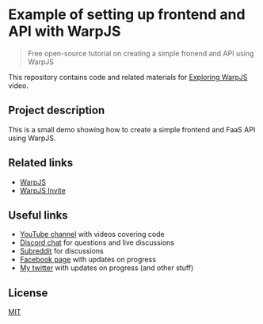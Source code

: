 # Example of setting up frontend and API with WarpJS

> Free open-source tutorial on creating a simple fronend and API using WarpJS

This repository contains code and related materials for [Exploring WarpJS]() video.

## Project description

This is a small demo showing how to create a simple frontend and FaaS API using WarpJS.

## Related links

- [WarpJS](https://warpjs.com/)
- [WarpJS Invite](https://starbase.warpjs.com/signup/3GnGxGbWWE8dvY6TSMFe6D)

## Useful links

- [YouTube channel](https://www.youtube.com/c/TimErmilov) with videos covering code
- [Discord chat](https://discord.gg/hnKCXqQ) for questions and live discussions
- [Subreddit](https://www.reddit.com/r/BuildingWithJS/) for discussions
- [Facebook page](https://www.facebook.com/buildingproductswithjs/) with updates on progress
- [My twitter](https://twitter.com/yamalight) with updates on progress (and other stuff)

## License

[MIT](https://opensource.org/licenses/mit-license)
